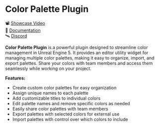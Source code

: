 # Color Palette Plugin

📽 [Showcase Video](https://youtu.be/UALGL8z6fvQ) <br/>
📖 [Documentation](https://M-Cool-Glitch.github.io/ColorPalette-Documentation) <br/>
🛰 [Discord](https://discord.coolglitch.net) <br/>

**Color Palette Plugin** is a powerful plugin designed to streamline color management in Unreal Engine 5. 
It provides an editor utility widget for managing multiple color palettes, making it easy to organize, import, 
and export palettes. Share your colors with team members and access them seamlessly while working on your project.

**Features:**
- Create custom color palettes for easy organization
- Assign unique names to each palette
- Add customizable titles to individual colors
- Edit palette names and remove specific colors as needed
- Easily share color palettes with team members
- Export palettes with selected colors for external use
- Import palettes with control over which colors to include